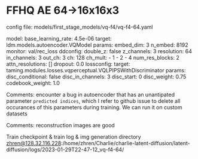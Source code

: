 # FFHQ AE 64->16x16x3
config file: models/first_stage_models/vq-f4/vq-f4-64.yaml

model:
  base_learning_rate: 4.5e-06
  target: ldm.models.autoencoder.VQModel
  params:
    embed_dim: 3
    n_embed: 8192
    monitor: val/rec_loss
    ddconfig:
      double_z: false
      z_channels: 3
      resolution: 64
      in_channels: 3
      out_ch: 3
      ch: 128
      ch_mult:
        - 1
        - 2
        - 4
      num_res_blocks: 2
      attn_resolutions: []
      dropout: 0.0
    lossconfig:
      target: taming.modules.losses.vqperceptual.VQLPIPSWithDiscriminator
      params:
        disc_conditional: false
        disc_in_channels: 3
        disc_start: 0
        disc_weight: 0.75
        codebook_weight: 1.0

Comments: encounter a bug in autoencoder that has an unantipated parameter `predicted indices`, which I refer to github issue to delete all occurances of this parameters during training. We can run it on custom datasets

Comments: reconstruction images are good

Train checkpoint & train log & img generation directory
zhren@128.32.116.228:/home/zhren/Charlie/charlie-latent-diffusion/latent-diffusion/logs/2023-01-29T22-47-12_vq-f4-64/